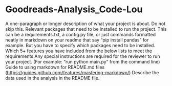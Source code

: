 # Goodreads-Analysis_Code-Lou

A one-paragraph or longer description of what your project is about. Do not skip this.
Relevant packages that need to be installed to run the project. This can be a requirements.txt, a config.py file, or just commands formatted neatly in markdown on your readme that say “pip install pandas” for example. But you have to specify which packages need to be installed. 
Which 5+ features you have included from the below lists to meet the requirements
Any special instructions are required for the reviewer to run your project. (For example: “run python main.py” from the command line)
Guide to using markdown for README.md files (https://guides.github.com/features/mastering-markdown/)
Describe the data used in the analysis in the README file.
